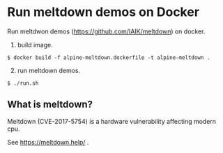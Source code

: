 # Run meltdown demos on Docker

Run meltdwon demos (https://github.com/IAIK/meltdown) on docker.

1. build image.

```
$ docker build -f alpine-meltdown.dockerfile -t alpine-meltdown .
```

2. run meltdown demos.

```
$ ./run.sh
```

## What is meltdown?

Meltdown (CVE-2017-5754) is a hardware vulnerability affecting modern cpu.

See https://meltdown.help/ .

